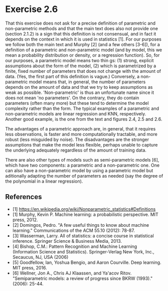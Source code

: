 
# Exercise 2.6

That this exercise does not ask for a precise definition of parametric and non-parametric methods and that the main text does also not provide one (section 2.1.2) is a sign that this definition is not consensual, and in fact it depends on the context in which it is used in statistics [1].
For our purposes we follow both the main text and Murphy [2] (and a few others [3-6]), for a definition of a parametric and non-parametric model (and by model, this we mean a probability distribution or density, or a regression function).
So, for our purposes, a parametric model means two thin
gs: (1) strong, explicit assumptions about the form of the model, (2) which is parametrized by a finite, fixed number of parameters that does not change with the amount of data.
(Yes, the first part of this definition is vague.)
Conversely, a non-parametric model means that, in general, the number of parameters depends on the amount of data and that we try to keep assumptions as weak as possible.
'Non-parametric' is thus an unfortunate name since it does not mean 'no parameters'.
On the contrary, they do contain parameters (often many more) but these tend to determine the model complexity rather than the form.
The typical examples of a parametric and non-parametric models are linear regression and KNN, respectively.
Another good example, is the one from the text and figures 2.4, 2.5 and 2.6.

The advantages of a parametric approach are, in general, that it requires less observations, is faster and more computationally tractable, and more robust (less misguided by noise).
The disadvantages are the stronger assumptions that make the model less flexible, perhaps unable to capture the underlying adequately regardless of the amount of training data.

There are also other types of models such as semi-parametric models [6], which have two components: a parametric and a non-parametric one.
One can also have a non-parametric model by using a parametric model but aditionally adapting the number of parameters as needed (say the degree of the polynomial in a linear regression).

## References

* [1] https://en.wikipedia.org/wiki/Nonparametric_statistics#Definitions
* [1] Murphy, Kevin P. Machine learning: a probabilistic perspective. MIT press, 2012.
* [2] Domingos, Pedro. "A few useful things to know about machine learning." Communications of the ACM 55.10 (2012): 78-87.
* [3] Wasserman, Larry. All of statistics: a concise course in statistical inference. Springer Science & Business Media, 2013.
* [4] Bishop, C.M.: Pattern Recognition and Machine Learning (Information Science and Statistics). Springer-Verlag New York, Inc., Secaucus, NJ, USA (2006)
* [5] Goodfellow, Ian, Yoshua Bengio, and Aaron Courville. Deep learning. MIT press, 2016.
* [6] Wellner, Jon A., Chris AJ Klaassen, and Ya'acov Ritov. "Semiparametric models: a review of progress since BKRW (1993)." (2006): 25-44.
